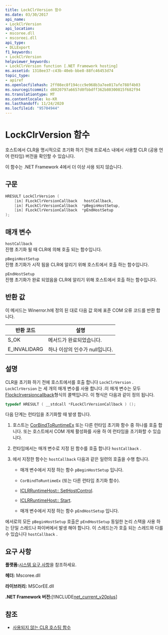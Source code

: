 ```yaml
---
title: LockClrVersion 함수
ms.date: 03/30/2017
api_name:
- LockClrVersion
api_location:
- mscoree.dll
- mscoreei.dll
api_type:
- DLLExport
f1_keywords:
- LockClrVersion
helpviewer_keywords:
- LockClrVersion function [.NET Framework hosting]
ms.assetid: 1318ee37-c43b-40eb-bbe8-88fc46453d74
topic_type:
- apiref
ms.openlocfilehash: 2ff08ec8f194ccc9e968b3a7ee017afe788f4b03
ms.sourcegitcommit: d8020797a6657d0fbbdff362b80300815f682f94
ms.translationtype: MT
ms.contentlocale: ko-KR
ms.lasthandoff: 11/24/2020
ms.locfileid: "95704944"
---
```

# <a name="lockclrversion-function"></a>LockClrVersion 함수

호스트에서 CLR을 명시적으로 초기화 하기 전에 프로세스 내에서 사용할 CLR (공용 언어 런타임) 버전을 확인할 수 있습니다.  
  
 이 함수는 .NET Framework 4에서 더 이상 사용 되지 않습니다.  
  
## <a name="syntax"></a>구문  
  
```cpp  
HRESULT LockClrVersion (  
    [in] FLockClrVersionCallback   hostCallback,  
    [in] FLockClrVersionCallback  *pBeginHostSetup,  
    [in] FLockClrVersionCallback  *pEndHostSetup  
);  
```  
  
## <a name="parameters"></a>매개 변수  

 `hostCallback`  
 진행 초기화 될 때 CLR에 의해 호출 되는 함수입니다.  
  
 `pBeginHostSetup`  
 진행 초기화가 시작 됨을 CLR에 알리기 위해 호스트에서 호출 하는 함수입니다.  
  
 `pEndHostSetup`  
 진행 초기화가 완료 되었음을 CLR에 알리기 위해 호스트에서 호출 하는 함수입니다.  
  
## <a name="return-value"></a>반환 값  

 이 메서드는 Winerror.h에 정의 된 대로 다음 값 외에 표준 COM 오류 코드를 반환 합니다.  
  
|반환 코드|설명|  
|-----------------|-----------------|  
|S_OK|메서드가 완료되었습니다.|  
|E_INVALIDARG|하나 이상의 인수가 null입니다.|  
  
## <a name="remarks"></a>설명  

 CLR을 초기화 하기 전에 호스트에서를 호출 합니다 `LockClrVersion` . `LockClrVersion` 는 세 개의 매개 변수를 사용 합니다 .이 매개 변수는 모두 [Flockclrversioncallback](flockclrversioncallback-function-pointer.md)형식의 콜백입니다. 이 형식은 다음과 같이 정의 됩니다.  
  
```cpp  
typedef HRESULT ( __stdcall *FLockClrVersionCallback ) ();  
```  
  
 다음 단계는 런타임을 초기화할 때 발생 합니다.  
  
1. 호스트는 [CorBindToRuntimeEx](corbindtoruntimeex-function.md) 또는 다른 런타임 초기화 함수 중 하나를 호출 합니다. 또는 호스트에서 COM 개체 활성화를 사용 하 여 런타임을 초기화할 수 있습니다.  
  
2. 런타임에서는 매개 변수로 지정 된 함수를 호출 합니다 `hostCallback` .  
  
3. 에서 지정한 함수는 `hostCallback` 다음과 같은 일련의 호출을 수행 합니다.  
  
    - 매개 변수에서 지정 하는 함수 `pBeginHostSetup` 입니다.  
  
    - `CorBindToRuntimeEx` (또는 다른 런타임 초기화 함수).  
  
    - [ICLRRuntimeHost:: SetHostControl](iclrruntimehost-sethostcontrol-method.md).  
  
    - [ICLRRuntimeHost:: Start](iclrruntimehost-start-method.md).  
  
    - 매개 변수에서 지정 하는 함수 `pEndHostSetup` 입니다.  
  
 에서로의 모든 `pBeginHostSetup` 호출은 `pEndHostSetup` 동일한 논리 스택을 사용 하는 단일 스레드나 파이버에서 발생 해야 합니다. 이 스레드는가 호출 되는 스레드와 다를 수 있습니다 `hostCallback` .  
  
## <a name="requirements"></a>요구 사항  

 **플랫폼:**[시스템 요구 사항](../../get-started/system-requirements.md)을 참조하세요.  
  
 **헤더:** Mscoree.dll  
  
 **라이브러리:** MSCorEE.dll  
  
 **.NET Framework 버전:**[!INCLUDE[net_current_v20plus](../../../../includes/net-current-v20plus-md.md)]  
  
## <a name="see-also"></a>참조

- [사용되지 않는 CLR 호스팅 함수](deprecated-clr-hosting-functions.md)
